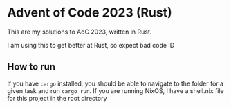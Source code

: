 # Advent of Code 2023 (Rust)

This are my solutions to AoC 2023, written in Rust.

I am using this to get better at Rust, so expect bad code :D

## How to run
If you have `cargo` installed, you should be able to navigate to the folder for a given task and run `cargo run`. If you are running NixOS, I have a shell.nix file for this project in the root directory

